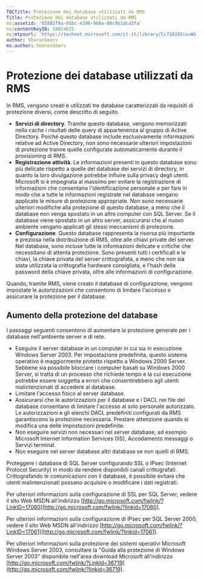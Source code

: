```yaml
---
TOCTitle: Protezione dei database utilizzati da RMS
Title: Protezione dei database utilizzati da RMS
ms:assetid: '65802f9a-81bc-4398-968a-00c9b1dca2fa'
ms:contentKeyID: 18824625
ms:mtpsurl: 'https://technet.microsoft.com/it-it/library/Cc720285(v=WS.10)'
author: SharonSears
ms.author: SharonSears
---
```


Protezione dei database utilizzati da RMS
=========================================

In RMS, vengono creati e utilizzati tre database caratterizzati da requisiti di protezione diversi, come descritto di seguito.

-   **Servizi di directory**. Tramite questo database, vengono memorizzati nella cache i risultati delle query di appartenenza al gruppo di Active Directory. Poiché questo database include esclusivamente informazioni relative ad Active Directory, non sono necessarie ulteriori impostazioni di protezione tranne quelle configurate automaticamente durante il provisioning di RMS.
-   **Registrazione attività**. Le informazioni presenti in questo database sono più delicate rispetto a quelle del database dei servizi di directory, in quanto la loro divulgazione potrebbe influire sulla privacy degli utenti. Microsoft si è impegnata al massimo per evitare la registrazione di informazioni che consentano l'identificazione personale e per fare in modo che a tutte le informazioni registrate nel database vengano applicate le misure di protezione appropriate. Non sono necessarie ulteriori modifiche alla protezione di questo database, a meno che il database non venga spostato in un altro computer con SQL Server. Se il database viene spostato in un altro server, assicurarsi che al nuovo ambiente vengano applicati gli stessi meccanismi di protezione.
-   **Configurazione**. Questo database rappresenta la risorsa più importante e preziosa nella distribuzione di RMS, oltre alle chiavi private del server. Nel database, sono incluse tutte le informazioni delicate e critiche che necessitano di attenta protezione. Sono presenti tutti i certificati e le chiavi, la chiave privata del server crittografata, a meno che non sia stata utilizzata la crittografia hardware consigliata, e l'hash della password della chiave privata, oltre alle informazioni di configurazione.

Quando, tramite RMS, viene creato il database di configurazione, vengono impostate le autorizzazioni che consentono di limitare l'accesso e assicurare la protezione per il database.

Aumento della protezione del database
-------------------------------------

I passaggi seguenti consentono di aumentare la protezione generale per i database nell'ambiente server e di rete.

-   Eseguire il server database in un computer in cui sia in esecuzione Windows Server 2003. Per impostazione predefinita, questo sistema operativo è maggiormente protetto rispetto a Windows 2000 Server. Sebbene sia possibile bloccare i computer basati su Windows 2000 Server, si tratta di un processo che richiede tempo e la cui esecuzione potrebbe essere soggetta a errori che consentirebbero agli utenti malintenzionati di accedere al database.
-   Limitare l'accesso fisico al server database.
-   Assicurarsi che le autorizzazioni per il database e i DACL nei file del database consentano di limitare l'accesso al solo personale autorizzato. Le autorizzazioni e gli elenchi DACL predefiniti configurati da RMS garantiscono la protezione necessaria. Prestare attenzione quando si modifica una delle impostazioni predefinite.
-   Non eseguire servizi non necessari nel server database, ad esempio Microsoft Internet Information Services (IIS), Accodamento messaggi o Servizi terminal.
-   Non eseguire nel server database altri database se non quelli di RMS.

Proteggere i database di SQL Server configurando SSL o IPsec (Internet Protocol Security) in modo da rendere disponibili canali crittografati. Crittografando le comunicazioni con il database, è possibile evitare che utenti malintenzionati possano acquisire o modificare i dati registrati.

Per ulteriori informazioni sulla configurazione di SSL per SQL Server, vedere il sito Web MSDN all'indirizzo [http://go.microsoft.com/fwlink/?LinkID=17060](http://go.microsoft.com/fwlink/?linkid=17060).

Per ulteriori informazioni sulla configurazione di IPsec per SQL Server 2000, vedere il sito Web MSDN all'indirizzo [http://go.microsoft.com/fwlink/?LinkID=17061](http://go.microsoft.com/fwlink/?linkid=17061).

Per ulteriori informazioni sulla protezione dei sistemi operativi Microsoft Windows Server 2003, consultare la "Guida alla protezione di Windows Server 2003" disponibile nell'area download Microsoft all'indirizzo [http://go.microsoft.com/fwlink/?LinkId=36719](http://go.microsoft.com/fwlink/?linkid=36719).
